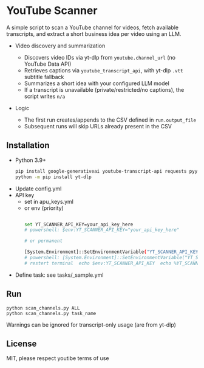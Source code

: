 # YouTube Scanner

A simple script to scan a YouTube channel for videos, fetch available transcripts, and extract a short business idea per video using an LLM.

- Video discovery and summarization

  - Discovers video IDs via yt-dlp from `youtube.channel_url` (no YouTube Data API)
  - Retrieves captions via `youtube_transcript_api`, with yt-dlp `.vtt` subtitle fallback
  - Summarizes a short idea with your configured LLM model
  - If a transcript is unavailable (private/restricted/no captions), the script writes `n/a`

- Logic

  - The first run creates/appends to the CSV defined in `run.output_file`
  - Subsequent runs will skip URLs already present in the CSV

## Installation

- Python 3.9+
  ```bash
  pip install google-generativeai youtube-transcript-api requests pyyaml
  python -m pip install yt-dlp
  ```
- Update config.yml
- API key
  - set in apu_keys.yml
  - or env (priority)
    ```bash

    set YT_SCANNER_API_KEY=your_api_key_here
    # powershell: $env:YT_SCANNER_API_KEY="your_api_key_here"

    # or permanent

    [System.Environment]::SetEnvironmentVariable("YT_SCANNER_API_KEY", "your_api_key_here", "User")
    # powershell: [System.Environment]::SetEnvironmentVariable("YT_SCANNER_API_KEY", "your_api_key_here", "Machine")
    # restert terminal  echo $env:YT_SCANNER_API_KEY  echo %YT_SCANNER_API_KEY%
    ```
- Define task: see tasks/_sample.yml


## Run

```
python scan_channels.py ALL
python scan_channels.py task_name
```

Warnings can be ignored for transcript-only usage (are from yt-dlp)


## License

MIT, please respect youtibe terms of use
